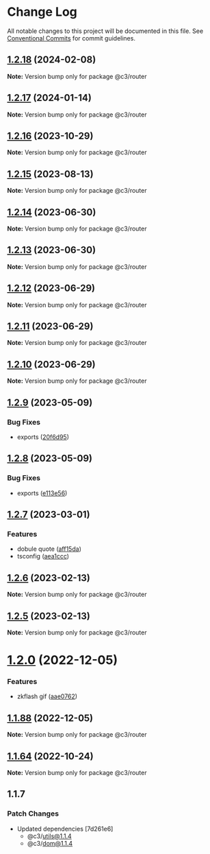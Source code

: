 # Change Log

All notable changes to this project will be documented in this file. See [Conventional Commits](https://conventionalcommits.org) for commit guidelines.

## [1.2.18](https://github.com/che3vinci/c3/compare/@c3/router@1.2.17...@c3/router@1.2.18) (2024-02-08)

**Note:** Version bump only for package @c3/router

## [1.2.17](https://github.com/che3vinci/c3/compare/@c3/router@1.2.16...@c3/router@1.2.17) (2024-01-14)

**Note:** Version bump only for package @c3/router

## [1.2.16](https://github.com/che3vinci/c3/compare/@c3/router@1.2.15...@c3/router@1.2.16) (2023-10-29)

**Note:** Version bump only for package @c3/router

## [1.2.15](https://github.com/che3vinci/c3/compare/@c3/router@1.2.14...@c3/router@1.2.15) (2023-08-13)

**Note:** Version bump only for package @c3/router

## [1.2.14](https://github.com/che3vinci/c3/compare/@c3/router@1.2.13...@c3/router@1.2.14) (2023-06-30)

**Note:** Version bump only for package @c3/router

## [1.2.13](https://github.com/che3vinci/c3/compare/@c3/router@1.2.12...@c3/router@1.2.13) (2023-06-30)

**Note:** Version bump only for package @c3/router

## [1.2.12](https://github.com/che3vinci/c3/compare/@c3/router@1.2.10...@c3/router@1.2.12) (2023-06-29)

**Note:** Version bump only for package @c3/router

## [1.2.11](https://github.com/che3vinci/c3/compare/@c3/router@1.2.10...@c3/router@1.2.11) (2023-06-29)

**Note:** Version bump only for package @c3/router

## [1.2.10](https://github.com/che3vinci/c3/compare/@c3/router@1.2.9...@c3/router@1.2.10) (2023-06-29)

**Note:** Version bump only for package @c3/router

## [1.2.9](https://github.com/che3vinci/c3/compare/@c3/router@1.2.8...@c3/router@1.2.9) (2023-05-09)

### Bug Fixes

- exports ([20f6d95](https://github.com/che3vinci/c3/commit/20f6d95b2abde328befe989e49dc2889a2a8c2bf))

## [1.2.8](https://github.com/che3vinci/c3/compare/@c3/router@1.2.7...@c3/router@1.2.8) (2023-05-09)

### Bug Fixes

- exports ([e113e56](https://github.com/che3vinci/c3/commit/e113e56172b939439d4e073ae7e103bb1fa155d2))

## [1.2.7](https://github.com/che3vinci/c3/compare/@c3/router@1.2.6...@c3/router@1.2.7) (2023-03-01)

### Features

- dobule quote ([aff15da](https://github.com/che3vinci/c3/commit/aff15dae3f43ca86185abd8ec257aef68cf8d41b))
- tsconfig ([aea1ccc](https://github.com/che3vinci/c3/commit/aea1ccc7d62652a10355425b024c4953ece0a95a))

## [1.2.6](https://github.com/che3vinci/c3/compare/@c3/router@1.2.5...@c3/router@1.2.6) (2023-02-13)

**Note:** Version bump only for package @c3/router

## [1.2.5](https://github.com/che3vinci/c3/compare/@c3/router@1.2.0...@c3/router@1.2.5) (2023-02-13)

**Note:** Version bump only for package @c3/router

# [1.2.0](https://github.com/che3vinci/c3/compare/@c3/router@1.1.87...@c3/router@1.2.0) (2022-12-05)

### Features

- zkflash gif ([aae0762](https://github.com/che3vinci/c3/commit/aae0762161753d645be1458e8f0ace77cdbbb504))

## [1.1.88](https://github.com/che3vinci/c3/compare/@c3/router@1.1.87...@c3/router@1.1.88) (2022-12-05)

**Note:** Version bump only for package @c3/router

## [1.1.64](https://github.com/che3vinci/c3/compare/@c3/router@1.1.63...@c3/router@1.1.64) (2022-10-24)

**Note:** Version bump only for package @c3/router

## 1.1.7

### Patch Changes

- Updated dependencies [7d261e6]
  - @c3/utils@1.1.4
  - @c3/dom@1.1.4

